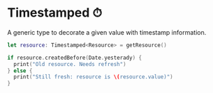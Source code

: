 # Timestamped ⏱

A generic type to decorate a given value with timestamp information.

```swift
let resource: Timestamped<Resource> = getResource()

if resource.createdBefore(Date.yesterady) {
  print("Old resource. Needs refresh")
} else {
  print("Still fresh: resource is \(resource.value)")
}
```
